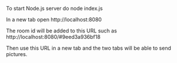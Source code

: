 
To start Node.js server do
node index.js

In a new tab open
http://localhost:8080

The room id will be added to this URL such as
http://localhost:8080/#9eed3a936bf18

Then use this URL in a new tab and the two tabs will be able to send pictures.
